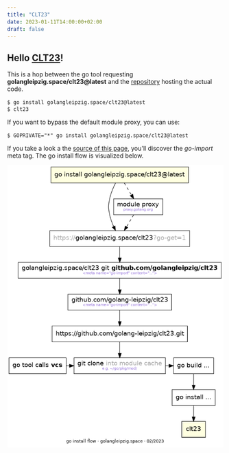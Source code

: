```yaml
---
title: "CLT23"
date: 2023-01-11T14:00:00+02:00
draft: false
---
```


<!-- Note to self: change date to 2023-01-11 to 2023-03-11 before talk -->

## Hello [CLT23](https://chemnitzer.linux-tage.de/2023)!

This is a hop between the go tool requesting **golangleipzig.space/clt23@latest** and
the [repository](https://github.com/golang-leipzig/clt23/) hosting the actual
code.


    $ go install golangleipzig.space/clt23@latest
    $ clt23

If you want to bypass the default module proxy, you can use:

    $ GOPRIVATE="*" go install golangleipzig.space/clt23@latest

If you take a look a the [source of this
page](view-source:https://golangleipzig.space/clt23/), you'll discover the
*go-import* meta tag. The go install flow is visualized below.

[![](/images/go-install-flow.png)](https://github.com/golang-leipzig/clt23/)
